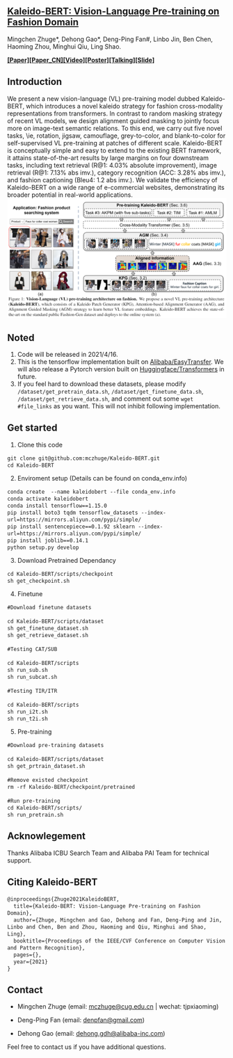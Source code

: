 ## [Kaleido-BERT: Vision-Language Pre-training on Fashion Domain](https://arxiv.org/pdf/2103.16110.pdf)
Mingchen Zhuge*, Dehong Gao*, Deng-Ping Fan#, Linbo Jin, Ben Chen, Haoming Zhou, Minghui Qiu, Ling Shao.

[**[Paper]**](https://arxiv.org/pdf/2103.16110.pdf)[**[Paper_CN]**](https://github.com/mczhuge/Kaleido-BERT/blob/main/CVPR2021_KaleidoBERT_chinese.pdf)[**[Video]**](http://dpfan.net/wp-content/uploads/Kaleido-BERT.mp4)[**[Poster]**](https://github.com/mczhuge/Kaleido-BERT/blob/main/CVPR2021_KaleidoBERT_poster.pdf)[**[Talking]**](https://zhuanlan.zhihu.com/p/365497906)[**[Slide]**](http://dpfan.net/wp-content/uploads/MSRA_Oral_KaleidoBERT_高德宏.pdf)

## Introduction
We present a new vision-language (VL) pre-training model dubbed Kaleido-BERT, which introduces a novel kaleido strategy for fashion cross-modality representations from transformers. In contrast to random masking strategy of recent VL models,  we design alignment guided masking to jointly focus more on image-text semantic relations. 
To this end, we carry out five novel tasks, \ie, rotation, jigsaw, camouflage, grey-to-color, and blank-to-color for self-supervised VL pre-training at patches of different scale. Kaleido-BERT is conceptually simple and easy to extend to the existing BERT framework, it attains state-of-the-art results by large margins on four downstream tasks, including text retrieval (R@1: 4.03\% absolute improvement), image retrieval (R@1: 7.13\% abs imv.), category recognition (ACC: 3.28\% abs imv.), and fashion captioning (Bleu4: 1.2 abs imv.). We validate the efficiency of Kaleido-BERT on a wide range of e-commercial websites, demonstrating its broader potential in real-world applications.
![framework](model.png) 

## Noted
1) Code will be released in 2021/4/16.
2) This is the tensorflow implementation built on [Alibaba/EasyTransfer](https://github.com/alibaba/EasyTransfer). 
   We will also release a Pytorch version built on [Huggingface/Transformers](https://github.com/huggingface/transformers) in future.
3) If you feel hard to download these datasets, please modify `/dataset/get_pretrain_data.sh`, `/dataset/get_finetune_data.sh`, `/dataset/get_retrieve_data.sh`, and comment out some `wget #file_links` as you want. This will not inhibit following implementation.
   
## Get started
1. Clone this code
```
git clone git@github.com:mczhuge/Kaleido-BERT.git
cd Kaleido-BERT
```
2. Enviroment setup (Details can be found on conda_env.info)
```
conda create  --name kaleidobert --file conda_env.info
conda activate kaleidobert
conda install tensorflow==1.15.0
pip install boto3 tqdm tensorflow_datasets --index-url=https://mirrors.aliyun.com/pypi/simple/
pip install sentencepiece==0.1.92 sklearn --index-url=https://mirrors.aliyun.com/pypi/simple/
pip install joblib==0.14.1
python setup.py develop
```
3. Download Pretrained Dependancy
```
cd Kaleido-BERT/scripts/checkpoint
sh get_checkpoint.sh
```
4. Finetune
```
#Download finetune datasets

cd Kaleido-BERT/scripts/dataset
sh get_finetune_dataset.sh
sh get_retrieve_dataset.sh

#Testing CAT/SUB

cd Kaleido-BERT/scripts
sh run_sub.sh
sh run_subcat.sh

#Testing TIR/ITR

cd Kaleido-BERT/scripts
sh run_i2t.sh
sh run_t2i.sh
```
5. Pre-training
```
#Download pre-training datasets

cd Kaleido-BERT/scripts/dataset
sh get_prtrain_dataset.sh

#Remove existed checkpoint
rm -rf Kaleido-BERT/checkpoint/pretrained

#Run pre-training
cd Kaleido-BERT/scripts/
sh run_pretrain.sh
```

## Acknowlegement
Thanks Alibaba ICBU Search Team and Alibaba PAI Team for technical support.

## Citing Kaleido-BERT
```
@inproceedings{Zhuge2021KaleidoBERT,
  title={Kaleido-BERT: Vision-Language Pre-training on Fashion Domain},
  author={Zhuge, Mingchen and Gao, Dehong and Fan, Deng-Ping and Jin, Linbo and Chen, Ben and Zhou, Haoming and Qiu, Minghui and Shao, Ling},
  booktitle={Proceedings of the IEEE/CVF Conference on Computer Vision and Pattern Recognition},
  pages={},
  year={2021}
}
```

## Contact
* Mingchen Zhuge (email: mczhuge@cug.edu.cn | wechat: tjpxiaoming)

* Deng-Ping Fan (email: denpfan@gmail.com)

* Dehong Gao (email: dehong.gdh@alibaba-inc.com)

                 
Feel free to contact us if you have additional questions. 
